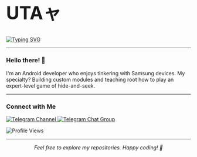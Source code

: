 <div align="left">
  <h1 style="font-size: 3.5em; font-weight: bold;">UTAャ</h1>
  
  [![Typing SVG](https://readme-typing-svg.demolab.com?font=Fira+Code&weight=600&pause=1000&color=2388F7¢er=true&vCenter=true&width=500&lines=Android+Systems+Engineer;Samsung+Module+Specialist;Master+of+Hide-and-Seek+(for+Root))](https://git.io/typing-svg)
</div>

---

### Hello there! 👋

I'm an Android developer who enjoys tinkering with Samsung devices. My specialty? Building custom modules and teaching root how to play an expert-level game of hide-and-seek.

---

### Connect with Me
<p align="left">
  <a href="https://t.me/UTA_storage" target="_blank">
    <img src="https://img.shields.io/badge/Telegram-Channel-2CA5E0?style=for-the-badge&logo=telegram&logoColor=white" alt="Telegram Channel">
  </a>
  <a href="https://t.me/UTA_storage_chat" target="_blank">
    <img src="https://img.shields.io/badge/Telegram-Chat%20Group-2CA5E0?style=for-the-badge&logo=telegram&logoColor=white" alt="Telegram Chat Group">
  </a>
</p>

<p align="left"> 
  <img src="https://komarev.com/ghpvc/?username=ChrolloUTA&label=Profile%20Views&color=0e75b6&style=flat-square" alt="Profile Views"/>
</p>

---
<p align="center">
  <i>Feel free to explore my repositories. Happy coding! 🚀</i>
</p>
